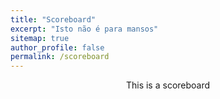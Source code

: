 ```yaml
---
title: "Scoreboard"
excerpt: "Isto não é para mansos"
sitemap: true
author_profile: false
permalink: /scoreboard
---
```


<center>This is a scoreboard</center>
